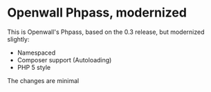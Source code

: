 Openwall Phpass, modernized
===========================

This is Openwall's Phpass, based on the 0.3 release, but modernized slightly:

- Namespaced
- Composer support (Autoloading)
- PHP 5 style

The changes are minimal
